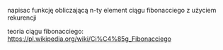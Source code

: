 napisac funkcję obliczającą n-ty element ciągu fibonacciego z użyciem rekurencji

teoria ciągu fibonacciego: https://pl.wikipedia.org/wiki/Ci%C4%85g_Fibonacciego  
